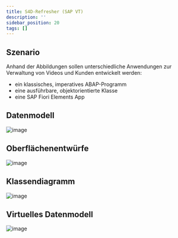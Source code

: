 ```yaml
---
title: S4D-Refresher (SAP VT)
description: ''
sidebar_position: 20
tags: []
---
```


## Szenario
Anhand der Abbildungen sollen unterschiedliche Anwendungen zur Verwaltung von Videos und Kunden entwickelt werden:
- ein klassisches, imperatives ABAP-Programm 
- eine ausführbare, objektorientierte Klasse
- eine SAP Fiori Elements App

## Datenmodell
![image](https://user-images.githubusercontent.com/47243617/210216629-580e8620-a417-4b93-901b-dd592ece74f9.png)

## Oberflächenentwürfe
![image](https://user-images.githubusercontent.com/47243617/210216768-66960815-d956-4791-8067-76dfdf3cebf1.png)

## Klassendiagramm
![image](https://user-images.githubusercontent.com/47243617/210222698-2398f2ca-2c6c-4a99-a40a-b3ad9e99765e.png)

## Virtuelles Datenmodell
![image](https://user-images.githubusercontent.com/47243617/210221896-e9934a9d-a4ac-41dc-b881-739c4d5e598b.png)
